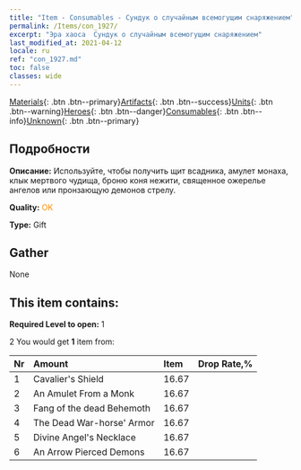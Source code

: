 ```yaml
---
title: "Item - Consumables - Сундук о случайным всемогущим снаряжением"
permalink: /Items/con_1927/
excerpt: "Эра хаоса  Сундук о случайным всемогущим снаряжением"
last_modified_at: 2021-04-12
locale: ru
ref: "con_1927.md"
toc: false
classes: wide
---
```

 [Materials](/ru/Items/){: .btn .btn--primary}[Artifacts](/ru/Items/Artifacts/){: .btn .btn--success}[Units](/ru/Items/Units/){: .btn .btn--warning}[Heroes](/ru/Items/Heroes/){: .btn .btn--danger}[Consumables](/ru/Items/Consumables/){: .btn .btn--info}[Unknown](/ru/Items/Unknown/){: .btn .btn--primary}

## Подробности
 **Описание:** Используйте, чтобы получить щит всадника, амулет монаха, клык мертвого чудища, броню коня нежити, священное ожерелье ангелов или пронзающую демонов стрелу.

 **Quality:** <span style="color: #FF8C00">OK</span>

 **Type:** Gift

## Gather

  None

## This item contains:

 **Required Level to open:** 1

 2 You would get **1** item  from:

  | Nr | Amount |     Item    | Drop Rate,% |
  |:---|:-------|:------------|:---------:|
  | 1 | Cavalier's Shield | 16.67 | 
  | 2 | An Amulet From a Monk | 16.67 | 
  | 3 | Fang of the dead Behemoth | 16.67 | 
  | 4 | The Dead War-horse' Armor | 16.67 | 
  | 5 | Divine Angel's Necklace | 16.67 | 
  | 6 | An Arrow Pierced Demons | 16.67 | 
